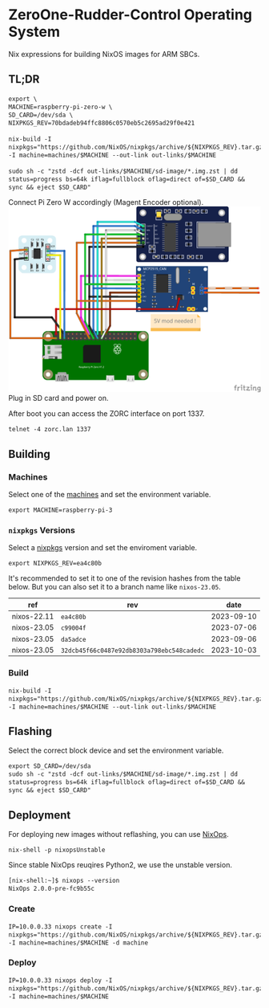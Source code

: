 # ZeroOne-Rudder-Control Operating System
Nix expressions for building NixOS images for ARM SBCs.

## TL;DR
```shell
export \
MACHINE=raspberry-pi-zero-w \
SD_CARD=/dev/sda \
NIXPKGS_REV=70bdadeb94ffc8806c0570eb5c2695ad29f0e421

nix-build -I nixpkgs="https://github.com/NixOS/nixpkgs/archive/${NIXPKGS_REV}.tar.gz" -I machine=machines/$MACHINE --out-link out-links/$MACHINE

sudo sh -c "zstd -dcf out-links/$MACHINE/sd-image/*.img.zst | dd status=progress bs=64k iflag=fullblock oflag=direct of=$SD_CARD && sync && eject $SD_CARD"
```

Connect Pi Zero W accordingly (Magent Encoder optional).
![](./PiZeroWiring_bb.png)
Plug in SD card and power on.

After boot you can access the ZORC interface on port 1337.
```shell
telnet -4 zorc.lan 1337
```

## Building

### Machines
Select one of the [machines](./machines/) and set the environment variable.
```shell
export MACHINE=raspberry-pi-3
```

### `nixpkgs` Versions
Select a [nixpkgs](https://github.com/NixOS/nixpkgs/) version and set the enviroment variable.
```shell
export NIXPKGS_REV=ea4c80b
```

It's recommended to set it to one of the revision hashes from the table below.
But you can also set it to a branch name like `nixos-23.05`.

| ref         | rev       | date       |
|-------------|-----------|------------|
| nixos-22.11 | `ea4c80b` | 2023-09-10 |
| nixos-23.05 | `c99004f` | 2023-07-06 |
| nixos-23.05 | `da5adce` | 2023-09-06 |
| nixos-23.05 | `32dcb45f66c0487e92db8303a798ebc548cadedc` | 2023-10-03 |

### Build
```shell
nix-build -I nixpkgs="https://github.com/NixOS/nixpkgs/archive/${NIXPKGS_REV}.tar.gz" -I machine=machines/$MACHINE --out-link out-links/$MACHINE
```

## Flashing
Select the correct block device and set the environment variable.
```shell
export SD_CARD=/dev/sda
sudo sh -c "zstd -dcf out-links/$MACHINE/sd-image/*.img.zst | dd status=progress bs=64k iflag=fullblock oflag=direct of=$SD_CARD && sync && eject $SD_CARD"
```

## Deployment
For deploying new images without reflashing, you can use [NixOps](https://github.com/NixOS/nixops).

```shell
nix-shell -p nixopsUnstable
```
Since stable NixOps reuqires Python2, we use the unstable version.
```shell
[nix-shell:~]$ nixops --version
NixOps 2.0.0-pre-fc9b55c
```

### Create
```shell
IP=10.0.0.33 nixops create -I nixpkgs="https://github.com/NixOS/nixpkgs/archive/${NIXPKGS_REV}.tar.gz" -I machine=machines/$MACHINE -d machine
```

### Deploy
```shell
IP=10.0.0.33 nixops deploy -I nixpkgs="https://github.com/NixOS/nixpkgs/archive/${NIXPKGS_REV}.tar.gz" -I machine=machines/$MACHINE
```
